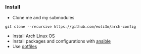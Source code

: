 ### Install

- Clone me and my submodules
```
git clone --recursive https://github.com/eoli3n/arch-config
```
- Install Arch Linux OS
- Install packages and configurations with [ansible](ansible/)
- Use [dotfiles](https://github.com/eoli3n/dotfiles)
